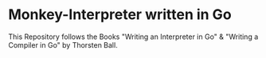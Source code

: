 # Monkey-Interpreter written in Go

This Repository follows the Books "Writing an Interpreter in Go" & "Writing a Compiler in Go" by Thorsten Ball.
